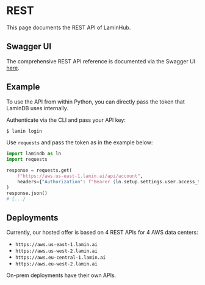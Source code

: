 # REST

This page documents the REST API of LaminHub.

## Swagger UI

The comprehensive REST API reference is documented via the Swagger UI [here](https://aws.us-east-1.lamin.ai/_docs).

## Example

To use the API from within Python, you can directly pass the token that LaminDB uses internally.

Authenticate via the CLI and pass your API key:

```bash
$ lamin login
```

Use `requests` and pass the token as in the example below:

```python
import lamindb as ln
import requests

response = requests.get(
    f"https://aws.us-east-1.lamin.ai/api/account",
    headers={"Authorization": f"Bearer {ln.setup.settings.user.access_token}"}
)
response.json()
# {...}
```

## Deployments

Currently, our hosted offer is based on 4 REST APIs for 4 AWS data centers:

- `https://aws.us-east-1.lamin.ai`
- `https://aws.us-west-2.lamin.ai`
- `https://aws.eu-central-1.lamin.ai`
- `https://aws.eu-west-2.lamin.ai`

On-prem deployments have their own APIs.
